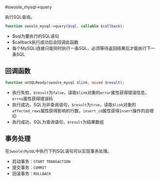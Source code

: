#swoole_mysql->query

执行SQL查询。
```php
function swoole_mysql->query($sql, callable $callback);
```

* $sql为要执行的SQL语句
* $callback执行成功后会回调此函数
* 每个MySQLi连接只能同时执行一条SQL，必须等待返回结果后才能执行下一条SQL

回调函数
----
```php
function onSQLReady(swoole_mysql $link, mixed $result);
```
* 执行失败，`$result`为`false`，读取`$link`对象的`error`属性获得错误信息，`errno`属性获得错误码
* 执行成功，SQL为非查询语句，`$result`为`true`，读取`$link`对象的`affected_rows`属性获得影响的行数，`insert_id`属性获得`Insert`操作的自增ID
* 执行成功，SQL为查询语句，`$result`为结果数组

事务处理
----
在`Swoole\MySQL`中执行下列SQL语句可以实现事务处理。

* 启动事务：`START TRANSACTION`
* 提交事务：`COMMIT`
* 回滚事务：`ROLLBACK`


